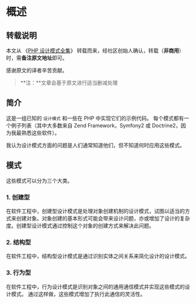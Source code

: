 # 概述

## 转载说明

本文从 《[PHP 设计模式全集](https://laravel-china.org/docs/php-design-patterns/2018)》 转载而来，经社区创始人确认，转载（**非商用**）时，需**备注原文地址**即可。

感谢原文的译者辛苦贡献。

> **注：**文章会基于原文进行适当删减处理

## 简介

这是一组已知的 `设计模式` 和一些在 PHP 中实现它们的示例代码。 每个模式都有一个例子列表（其中大多数来自 Zend Framework，Symfony2 或 Doctrine2，因为我最熟悉这些软件）。

我认为设计模式方面的问题是人们通常知道他们，但不知道何时应用这些模式。

## 模式

这些模式可以分为三个大类。

### 1. 创建型

在软件工程中，创建型设计模式是处理对象创建机制的设计模式，试图以适当的方式来创建对象。对象创建的基本形式可能会带来设计问题，亦或增加了设计的复杂度。创建型设计模式通过控制这个对象的创建方式来解决此问题。

### 2. 结构型

在软件工程中，结构型设计模式是通过识别实体之间关系来简化设计的设计模式。

### 3. 行为型

在软件工程中，行为设计模式是识别对象之间的通用通信模式并实现这些模式的设计模式。 通过这样做，这些模式增加了执行此通信的灵活性。